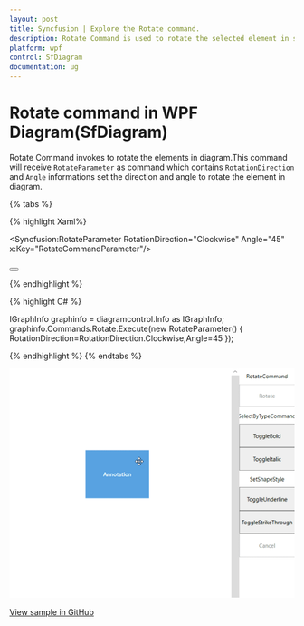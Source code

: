 ```yaml
---
layout: post
title: Syncfusion | Explore the Rotate command.
description: Rotate Command is used to rotate the selected element in specified angle in diagram.
platform: wpf
control: SfDiagram
documentation: ug
---
```


# Rotate command in WPF Diagram(SfDiagram)

Rotate Command invokes to rotate the elements in diagram.This command will receive `RotateParameter` as command which contains `RotationDirection` and `Angle` informations set the direction and angle to rotate the element in diagram.

{% tabs %}

{% highlight Xaml%}

<Syncfusion:RotateParameter RotationDirection="Clockwise" Angle="45"  x:Key="RotateCommandParameter"/>

<Button Height="50" Content="Rotate" Name="RotateCommand" Command="Syncfusion:DiagramCommands.Rotate" CommandParameter="{StaticResource RotateCommandParameter }"></Button>

{% endhighlight %}

{% highlight C# %}

IGraphInfo graphinfo = diagramcontrol.Info as IGraphInfo;
graphinfo.Commands.Rotate.Execute(new RotateParameter() 
{ 
    RotationDirection=RotationDirection.Clockwise,Angle=45
});

{% endhighlight %}
{% endtabs %}

![Gif for Rotate command](Commands_Images/Commands_Rotate.gif)

[View sample in GitHub](https://github.com/SyncfusionExamples/WPF-Diagram-Examples/tree/master/Samples/Commands/Rotate%20Command)